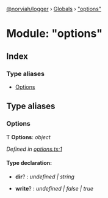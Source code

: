 [@norviah/logger](../README.md) › [Globals](../globals.md) › ["options"](_options_.md)

# Module: "options"

## Index

### Type aliases

* [Options](_options_.md#options)

## Type aliases

###  Options

Ƭ **Options**: *object*

*Defined in [options.ts:1](https://github.com/Norviah/logger/blob/0941dc6/src/options.ts#L1)*

#### Type declaration:

* **dir**? : *undefined | string*

* **write**? : *undefined | false | true*
